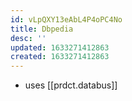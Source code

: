 ```yaml
---
id: vLpQXY13eAbL4P4oPC4No
title: Dbpedia
desc: ''
updated: 1633271412863
created: 1633271412863
---
```


- uses [[prdct.databus]]




